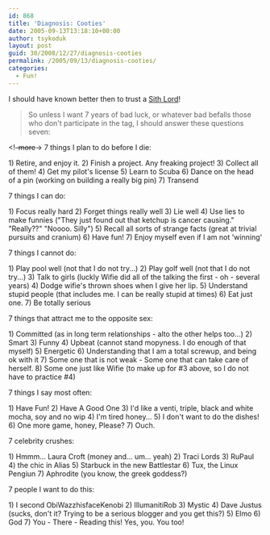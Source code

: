 ```yaml
---
id: 868
title: 'Diagnosis: Cooties'
date: 2005-09-13T13:18:10+00:00
author: tsykoduk
layout: post
guid: 30/2008/12/27/diagnosis-cooties
permalink: /2005/09/13/diagnosis-cooties/
categories:
  - Fun!
---
```

<p>I should have known better then to trust a <a href="http://welcomesithlords.blogspot.com/2005/09/diagnosis-cooties.html">Sith Lord</a>!</p>


<blockquote>So unless I want 7 years of bad luck, or whatever bad befalls those who don't participate in the tag, I should answer these questions seven:</blockquote>

<p>&lt;!<del>-more</del>-&gt;
7 things I plan to do before I die:</p>


<p>1) Retire, and enjoy it.
2) Finish a project. Any freaking project!
3) Collect all of them!
4) Get my pilot's license
5) Learn to Scuba
6) Dance on the head of a pin (working on building a really big pin)
7) Transend</p>


<p>7 things I can do:</p>


<p>1) Focus really hard
2) Forget things really well
3) Lie well
4) Use lies to make funnies ("They just found out that ketchup is cancer causing." "Really??" "Noooo. Silly")
5) Recall all sorts of strange facts (great at trivial pursuits and cranium)
6) Have fun!
7) Enjoy myself even if I am not 'winning'</p>


<p>7 things I cannot do:</p>


<p>1) Play pool well (not that I do not try...)
2) Play golf well (not that I do not try...)
3) Talk to girls (luckly Wifie did all of the talking the first - oh - several years)
4) Dodge wifie's thrown shoes when I give her lip.
5) Understand stupid people (that includes me. I can be really stupid at times)
6) Eat just one.
7) Be totally serious</p>


<p>7 things that attract me to the opposite sex:</p>


<p>1) Committed (as in long term relationships - alto the other helps too...)
2) Smart
3) Funny
4) Upbeat (cannot stand mopyness. I do enough of that myself)
5) Energetic
6) Understanding that I am a total screwup, and being ok with it
7) Some one that is not weak - Some one that can take care of herself.
8) Some one just like Wifie (to make up for #3 above, so I do not have to practice #4)</p>


<p>7 things I say most often:</p>


<p>1) Have Fun!
2) Have A Good One
3) I'd like a venti, triple, black and white mocha, soy and no wip
4) I'm tired honey...
5) I don't want to do the dishes!
6) One more game, honey, Please?
7) Ouch.</p>


<p>7 celebrity crushes:</p>


<p>1) Hmmm... Laura Croft (money and... um... yeah)
2) Traci Lords
3) RuPaul
4) the chic in Alias
5) Starbuck in the new Battlestar
6) Tux, the Linux Pengiun
7) Aphrodite (you know, the greek goddess?)</p>


<p>7 people I want to do this:</p>


<p>1) I second ObiWazzhisfaceKenobi
2) IllumanitiRob
3) Mystic
4) Dave Justus (sucks, don't it? Trying to be a serious blogger and you get this?)
5) Elmo
6) God
7) You - There - Reading this! Yes, you. You too!</p>